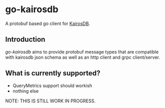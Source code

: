 # go-kairosdb
A protobuf based go client for [KairosDB](http://kairosdb.github.io/).

## Introduction
*go-kairosdb* aims to provide protobuf message types that are 
compatible with kairosdb json schema as well as an http client
and grpc client/server.

## What is currently supported?
* QueryMetrics support should workish
* nothing else

NOTE: THIS IS STILL WORK IN PROGRESS.
